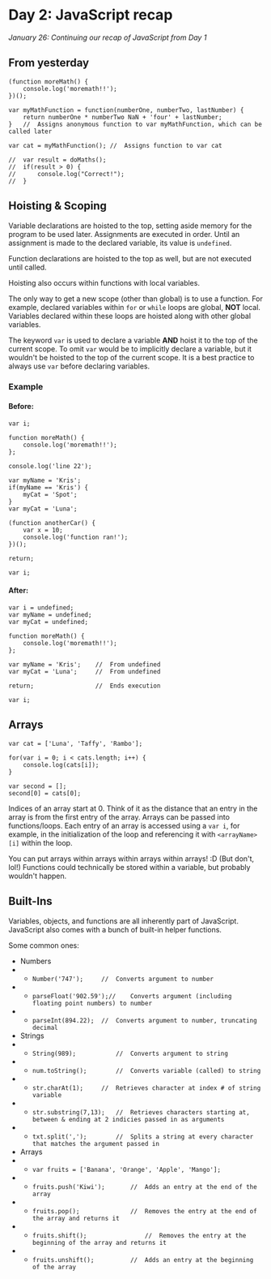 # Day 2: JavaScript recap

_January 26: Continuing our recap of JavaScript from Day 1_

## From yesterday
```
(function moreMath() {
	console.log('moremath!!');
})();

var myMathFunction = function(numberOne, numberTwo, lastNumber) {	
	return numberOne * numberTwo NaN + 'four' + lastNumber;
}	//	Assigns anonymous function to var myMathFunction, which can be called later

var cat = myMathFunction();	//	Assigns function to var cat

//	var result = doMaths();
// 	if(result > 0) {
//		console.log("Correct!");
//	}
```

## Hoisting & Scoping

Variable declarations are hoisted to the top, setting aside memory for the program to be used later. Assignments are executed in order. Until an assignment is made to the declared variable, its value is `undefined`. 

Function declarations are hoisted to the top as well, but are not executed until called.

Hoisting also occurs within functions with local variables.

The only way to get a new scope (other than global) is to use a function. For example, declared variables within `for` or `while` loops are global, __NOT__ local. Variables declared within these loops are hoisted along with other global variables.

The keyword `var` is used to declare a variable __AND__ hoist it to the top of the current scope. To omit `var` would be to implicitly declare a variable, but it wouldn't be hoisted to the top of the current scope. It is a best practice to always use `var` before declaring variables.

### Example
#### Before:

```
var i;

function moreMath() {
	console.log('moremath!!');
};

console.log('line 22');

var myName = 'Kris';
if(myName == 'Kris') {
	myCat = 'Spot';
}
var myCat = 'Luna';

(function anotherCar() {
	var x = 10;
	console.log('function ran!');
})();

return;

var i;
```

#### After:
```
var i = undefined;
var myName = undefined;
var myCat = undefined;

function moreMath() {
	console.log('moremath!!');
};

var myName = 'Kris';	//	From undefined
var myCat = 'Luna';		// 	From undefined

return;					//	Ends execution

var i;
```

## Arrays

```
var cat = ['Luna', 'Taffy', 'Rambo'];

for(var i = 0; i < cats.length; i++) {
	console.log(cats[i]);
}

var second = [];
second[0] = cats[0];
```

Indices of an array start at 0. Think of it as the distance that an entry in the array is from the first entry of the array. Arrays can be passed into functions/loops. Each entry of an array is accessed using a `var i`, for example, in the initialization of the loop and referencing it with `<arrayName>[i]` within the loop.

You can put arrays within arrays within arrays within arrays! :D (But don't, lol!) Functions could technically be stored within a variable, but probably wouldn't happen.

## Built-Ins

Variables, objects, and functions are all inherently part of JavaScript. JavaScript also comes with a bunch of built-in helper functions.

Some common ones:
* Numbers
* * `Number('747');		//	Converts argument to number`
* * `parseFloat('902.59');//	Converts argument (including floating point numbers) to number`
* * `parseInt(894.22);	//	Converts argument to number, truncating decimal`
* Strings
* * `String(989);			//	Converts argument to string`
* * `num.toString();		//	Converts variable (called) to string`
* * `str.charAt(1);		//	Retrieves character at index # of string variable`
* * `str.substring(7,13);	//	Retrieves characters starting at, between & ending at 2 indicies passed in as arguments`
* * `txt.split(',');		//	Splits a string at every character that matches the argument passed in`
* Arrays
* * `var fruits = ['Banana', 'Orange', 'Apple', 'Mango'];`
* * `fruits.push('Kiwi');		//	Adds an entry at the end of the array`
* * `fruits.pop();				//	Removes the entry at the end of the array and returns it`
* * `fruits.shift();				//	Removes the entry at the beginning of the array and returns it`
* * `fruits.unshift();			//	Adds an entry at the beginning of the array`